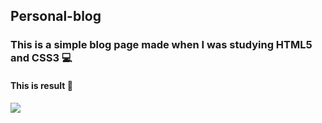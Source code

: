 ## Personal-blog
### This is a simple blog page made when I was studying HTML5 and CSS3 💻

#### This is result 🤔

<img src="printsite">